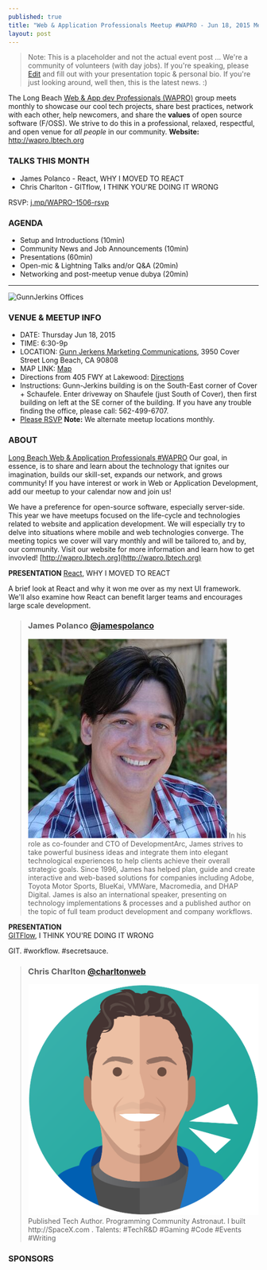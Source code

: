 ```yaml
---
published: true
title: "Web & Application Professionals Meetup #WAPRO - Jun 18, 2015 Meetup"
layout: post
---
```


> Note: This is a placeholder and not the actual event post ... We're a community of volunteers (with day jobs). 	 If you're speaking, please [Edit](https://github.com/lbtech/lbtech.github.io/edit/master/_posts/2015-06-18-Meetup-Jun.md) and fill out with your presentation topic & personal bio.  If you're just looking around, well then, this is the latest news. :)

The Long Beach [Web & App dev Professionals (WAPRO)](http://wapro.lbtech.org) group meets monthly to showcase our cool tech projects, share best practices, network with each other, help newcomers, and share the **values** of open source software (F/OSS).  We strive to do this in a professional, relaxed, respectful, and open venue for _all people_ in our community.  **Website:** http://wapro.lbtech.org


### TALKS THIS MONTH
- James Polanco - React, WHY I MOVED TO REACT
- Chris Charlton - GITflow, I THINK YOU'RE DOING IT WRONG

RSVP:  [j.mp/WAPRO-1506-rsvp](http://j.mp/WAPRO-1506-rsvp)

### AGENDA
- Setup and Introductions (10min)
- Community News and Job Announcements (10min)
- Presentations (60min)
- Open-mic & Lightning Talks and/or Q&A (20min)
- Networking and post-meetup venue dubya (20min)


--------


![GunnJerkins Offices](http://wapro.lbtech.org/images/GunnJerkins-Offices.jpg)


### VENUE & MEETUP INFO

- DATE:  Thursday Jun 18, 2015
- TIME:  6:30-9p
- LOCATION:
[Gunn Jerkens Marketing Communications](http://gunnjerkens.com/contact),
3950 Cover Street
Long Beach, CA 90808
- MAP LINK: [Map](https://goo.gl/maps/FdT79)
- Directions from 405 FWY at Lakewood: [Directions](https://goo.gl/maps/mevZS)
- Instructions: Gunn-Jerkins building is on the South-East corner of Cover + Schaufele. Enter driveway on Shaufele (just South of Cover), then first building on left at the SE corner of the building. If you have any trouble finding the office, please call: 562-499-6707.
- [Please RSVP](http://j.mp/WAPRO-1506-rsvp)
**Note:** We alternate meetup locations monthly.


### ABOUT
[Long Beach Web & Application Professionals #WAPRO](http://wapro.lbtech.org)
Our goal, in essence, is to share and learn about the technology that ignites our imagination, builds our skill-set, expands our network, and grows community!  If you have interest or work in Web or Application Development, add our meetup to your calendar now and join us!

We have a preference for open-source software, especially server-side.  This year we have meetups focused on the life-cycle and technologies related to website and application development.  We will especially try to delve into situations where mobile and web technologies converge.  The meeting topics we cover will vary monthly and will be tailored to, and by, our community.  Visit our website for more information and learn how to get invovled!  [http://wapro.lbtech.org](http://wapro.lbtech.org)

**PRESENTATION**
[React](https://facebook.github.io/react/), WHY I MOVED TO REACT

A brief look at React and why it won me over as my next UI framework. We'll also examine how React can benefit larger teams and encourages large scale development.

> ### James Polanco [@jamespolanco](https://twitter.com/jamespolanco)
> <img src="/images/people/jamespolanco.jpeg" alt="headshot" class="headshot">  
> In his role as co-founder and CTO of DevelopmentArc, James strives to take powerful business ideas and integrate them into elegant technological experiences to help clients achieve their overall strategic goals. Since 1996, James has helped plan, guide and create interactive and web-based solutions for companies including Adobe, Toyota Motor Sports, BlueKai, VMWare, Macromedia, and DHAP Digital. James is also an international speaker, presenting on technology implementations & processes and a published author on the topic of full team product development and company workflows.


**PRESENTATION**  
[GITFlow](), I THINK YOU'RE DOING IT WRONG  

GIT.  #workflow.  #secretsauce.  

> ### Chris Charlton [@charltonweb](https://twitter.com/charltonweb)
> <img src="/images/people/charlton_avatar.png" alt="headshot" class="headshot">  
> Published Tech Author. Programming Community Astronaut. I built http://SpaceX.com . Talents: #TechR&D #Gaming #Code #Events #Writing  



### SPONSORS
